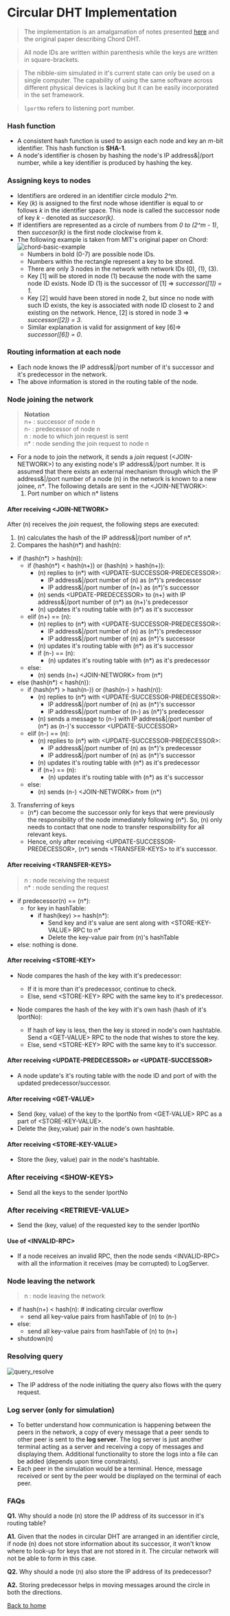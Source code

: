 # Circular DHT Implementation

> The implementation is an amalgamation of notes presented [here](./circ_dht.md) and the original paper describing Chord DHT.

> All node IDs are written within parenthesis while the keys are written in square-brackets.

> The nibble-sim simulated in it's current state can only be used on a single computer. The capability of using the same software across different physical devices is lacking but it can be easily incorporated in the set framework.

> `lportNo` refers to listening port number.

### Hash function
- A consistent hash function is used to assign each node and key an *m*-bit identifier. This hash function is **SHA-1**.
- A node's identifier is chosen by hashing the node's IP address&|/port number, while a key identifier is produced by hashing the key.

### Assigning keys to nodes
- Identifiers are ordered in an identifier circle modulo *2^m*.
- Key (*k*) is assigned to the first node whose identifier is equal to or follows *k* in the identifier space. This node is called the successor node of key *k* - denoted as *succesor(k)*.
- If identifiers are represented as a circle of numbers from *0 to (2^m - 1)*, then *succesor(k)* is the first node clockwise from *k*.
- The following example is taken from MIT's original paper on Chord:
![chord-basic-example](./images/chord_identifier_circle_eg.png)
    - Numbers in bold (0-7) are possible node IDs.
    - Numbers within the rectangle represent a key to be stored.
    - There are only 3 nodes in the network with network IDs (0), (1), (3).
    - Key [1] will be stored in node (1) because the node with the same node ID exists. Node ID (1) is the successor of [1] => *successor([1]) = 1*.
    - Key [2] would have been stored in node 2, but since no node with such ID exists, the key is associated with node ID closest to 2 and existing on the network. Hence, [2] is stored in node 3 => *successor([2]) = 3*.
    - Similar explanation is valid for assignment of key [6]=> *successor([6]) = 0*.

### Routing information at each node
- Each node knows the IP address&|/port number of it's successor and it's predecessor in the network.
- The above information is stored in the routing table of the node.

### Node joining the network
> **Notation** <br>
n+ : successor of node n <br>
n- : predecessor of node n <br>
n : node to which join request is sent <br>
n* : node sending the join request to node n
- For a node to join the network, it sends a *join* request (<JOIN-NETWORK\>) to any existing node's IP address&|/port number. It is assumed that there exists an external mechanism through which the IP address&|/port number of a node (n) in the network is known to a new joinee, *n\**. The following details are sent in the <JOIN-NETWORK\>:
    1. Port number on which n* listens

#### After receiving <JOIN-NETWORK\>
After (n) receives the *join* request, the following steps are executed:
1. (n) calculates the hash of the IP address&|/port number of n*.
2. Compares the hash(n*) and hash(n):
- if (hash(n*) > hash(n)):
    - if (hash(n*) < hash(n+)) or (hash(n) > hash(n+)):
        - (n) replies to (n*) with <UPDATE-SUCCESSOR-PREDECESSOR\>:
            - IP address&|/port number of (n) as (n*)'s predecessor
            - IP address&|/port number of (n+) as (n*)'s successor
        - (n) sends <UPDATE-PREDECESSOR\> to (n+) with IP address&|/port number of (n*) as (n+)'s predecessor 
        - (n) updates it's routing table with (n*) as it's successor
    - elif (n+) == (n):
        - (n) replies to (n*) with <UPDATE-SUCCESSOR-PREDECESSOR\>:
            - IP address&|/port number of (n) as (n*)'s predecessor
            - IP address&|/port number of (n) as (n*)'s successor
        - (n) updates it's routing table with (n*) as it's successor
        - if (n-) == (n):
            - (n) updates it's routing table with (n*) as it's predecessor
    - else:
        - (n) sends (n+) <JOIN-NETWORK\> from (n*)
- else (hash(n*) < hash(n)):
    - if (hash(n*) > hash(n-)) or (hash(n-) > hash(n)):
        - (n) replies to (n*) with <UPDATE-SUCCESSOR-PREDECESSOR\>:
            - IP address&|/port number of (n) as (n*)'s successor
            - IP address&|/port number of (n-) as (n*)'s predecessor
        - (n) sends a message to (n-) with IP address&|/port number of (n*) as (n-)'s successor <UPDATE-SUCCESSOR\>
    - elif (n-) == (n):
        - (n) replies to (n*) with <UPDATE-SUCCESSOR-PREDECESSOR\>:
            - IP address&|/port number of (n) as (n*)'s predecessor
            - IP address&|/port number of (n) as (n*)'s successor
        - (n) updates it's routing table with (n*) as it's predecessor
        - if (n+) == (n):
            - (n) updates it's routing table with (n*) as it's successor
    - else:
        - (n) sends (n-) <JOIN-NETWORK\> from (n*)
3. Transferring of keys
    - (n*) can become the successor only for keys that were previously the responsibility of the node immediately following (n*). So, (n) only needs to contact that one node to transfer responsibility for all relevant keys.
    - Hence, only after receiving <UPDATE-SUCCESSOR-PREDECESSOR\>, (n*) sends <TRANSFER-KEYS\> to it's successor.

#### After receiving <TRANSFER-KEYS\>
> n : node receiving the request <br>
n* : node sending the request
- if predecessor(n) == (n*):
    - for key in hashTable:
        - if hash(key) >= hash(n*):
            - Send key and it's value are sent along with <STORE-KEY-VALUE\> RPC to n*
            - Delete the key-value pair from (n)'s hashTable
- else: nothing is done.

#### After receiving <STORE-KEY\>
- Node compares the hash of the key with it's predecessor:
    - If it is more than it's predecessor, continue to check.
    - Else, send <STORE-KEY\> RPC with the same key to it's predecessor.

- Node compares the hash of the key with it's own hash (hash of it's lportNo):
    - If hash of key is less, then the key is stored in node's own hashtable. Send a <GET-VALUE\> RPC to the node that wishes to store the key.
    - Else, send <STORE-KEY\> RPC with the same key to it's successor.

#### After receiving <UPDATE-PREDECESSOR\> or <UPDATE-SUCCESSOR\> 
- A node update's it's routing table with the node ID and port of with the updated predecessor/successor.

#### After receiving <GET-VALUE\>
- Send (key, value) of the key to the lportNo from <GET-VALUE\> RPC as a part of <STORE-KEY-VALUE\>.
- Delete the (key,value) pair in the node's own hashtable.

#### After receiving <STORE-KEY-VALUE\>
- Store the (key, value) pair in the node's hashtable.

### After receiving <SHOW-KEYS\>
- Send all the keys to the sender IportNo

### After receiving <RETRIEVE-VALUE\>
- Send the (key, value) of the requested key to the sender IportNo

#### Use of <INVALID-RPC\>
- If a node receives an invalid RPC, then the node sends <INVALID-RPC\> with all the information it receives (may be corrupted) to LogServer. 

### Node leaving the network
> n : node leaving the network
- if hash(n+) < hash(n): # indicating circular overflow
    - send all key-value pairs from hashTable of (n) to (n-)
- else:
    - send all key-value pairs from hashTable of (n) to (n+)
- shutdown(n)

### Resolving query
![query_resolve](./images/query_resolve.jpg)
- The IP address of the node initiating the query also flows with the query request.

### Log server (only for simulation)
- To better understand how communication is happening between the peers in the network, a copy of every message that a peer sends to other peer is sent to the **log server**. The log server is just another terminal acting as a server and receiving a copy of messages and displaying them. Additional functionality to store the logs into a file can be added (depends upon time constraints).
- Each peer in the simulation would be a terminal. Hence, message received or sent by the peer would be displayed on the terminal of each peer.

### FAQs
**Q1.** Why should a node (n) store the IP address of its successor in it's routing table?

**A1.** Given that the nodes in circular DHT are arranged in an identifier circle, if node (n) does not store information about its successor, it won't know where to look-up for keys that are not stored in it. The circular network will not be able to form in this case.

**Q2.** Why should a node (n) also store the IP address of its predecessor?

**A2.** Storing predecessor helps in moving messages around the circle in both the directions.

[Back to home](./Home.md)